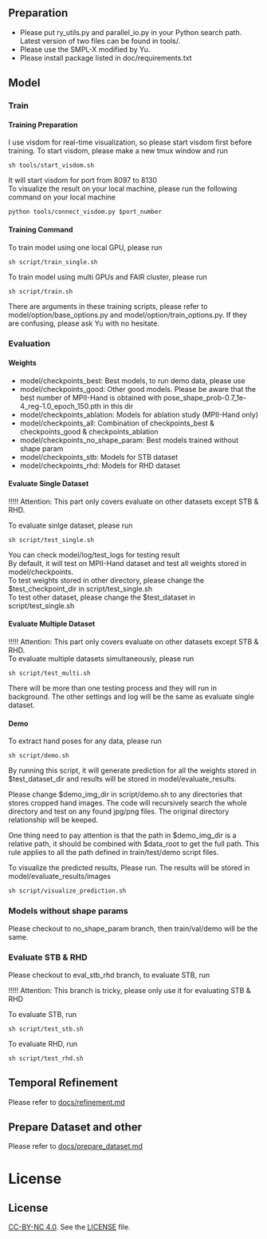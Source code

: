 ## Preparation
* Please put ry_utils.py and parallel_io.py in your Python search path. Latest version of two files can be found in tools/.
* Please use the SMPL-X modified by Yu.
* Please install package listed in doc/requirements.txt




## Model

### Train

#### Training Preparation
I use visdom for real-time visualization, so please start visdom first before training. To start visdom, please make a new tmux window and run
```
sh tools/start_visdom.sh
```
It will start visdom for port from 8097 to 8130  
To visualize the result on your local machine, please run the following command on your local machine  
```
python tools/connect_visdom.py $port_number
```


#### Training Command
To train model using one local GPU, please run   
```
sh script/train_single.sh
```

To train model using multi GPUs and FAIR cluster, please run  
```
sh script/train.sh
```

There are arguments in these training scripts, please refer to model/option/base_options.py and model/option/train_options.py. If they are confusing, please ask Yu with no hesitate.


### Evaluation

#### Weights
* model/checkpoints_best: Best models, to run demo data, please use
* model/checkpoints_good: Other good models. Please be aware that the best number of MPII-Hand is obtained with pose_shape_prob-0.7_1e-4_reg-1.0_epoch_150.pth in this dir
* model/checkpoints_ablation: Models for ablation study (MPII-Hand only)
* model/checkpoints_all: Combination of checkpoints_best & checkpoints_good & checkpoints_ablation
* model/checkpoints_no_shape_param: Best models trained without shape param
* model/checkpoints_stb: Models for STB dataset
* model/checkpoints_rhd: Models for RHD dataset


#### Evaluate Single Dataset
!!!!! Attention: This part only covers evaluate on other datasets except STB & RHD.

To evaluate sinlge dataset, please run 
```
sh script/test_single.sh
```
You can check model/log/test_logs for testing result  
By default, it will test on MPII-Hand dataset and test all weights stored in model/checkpoints.   
To test weights stored in other directory, please change the $test_checkpoint_dir in script/test_single.sh  
To test other dataset, please change the $test_dataset in script/test_single.sh  


#### Evaluate Multiple Dataset
!!!!! Attention: This part only covers evaluate on other datasets except STB & RHD.  
To evaluate multiple datasets simultaneously, please run
```
sh script/test_multi.sh
```
There will be more than one testing process and they will run in background. The other settings and log will be the same as evaluate single dataset.


#### Demo
To extract hand poses for any data, please run 
```
sh script/demo.sh
```
By running this script, it will generate prediction for all the weights stored in $test_dataset_dir and results will be stored in model/evaluate_results.  

Please change $demo_img_dir in script/demo.sh to any directories that stores cropped hand images. The code will recursively search the whole directory and test on any found jpg/png files. The original directory relationship will be keeped.  

One thing need to pay attention is that the path in $demo_img_dir is a relative path, it should be combined with $data_root to get the full path. This rule applies to all the path defined in train/test/demo script files.  

To visualize the predicted results, Please run. The results will be stored in model/evaluate_results/images
```
sh script/visualize_prediction.sh
```

### Models without shape params
Please checkout to no_shape_param branch, then train/val/demo will be the same.


### Evaluate STB & RHD
Please checkout to eval_stb_rhd branch, to evaluate STB, run

!!!!! Attention: This branch is tricky, please only use it for evaluating STB & RHD

To evaluate STB, run
```
sh script/test_stb.sh
```

To evaluate RHD, run
```
sh script/test_rhd.sh
```



## Temporal Refinement
Please refer to [docs/refinement.md](docs/refinement.md)


## Prepare Dataset and other
Please refer to [docs/prepare_dataset.md](docs/prepare_dataset.md)


# License
## License
[CC-BY-NC 4.0](https://creativecommons.org/licenses/by-nc/4.0/legalcode). 
See the [LICENSE](LICENSE) file. 
